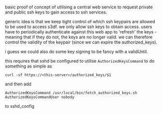 basic proof of concept of utilising a central web service to request private and public ssh keys to gain access to ssh services.

generic idea is that we keep tight control of which ssh keypairs are allowed to be used to access s3df. we only allow ssh keys to obtain access. users have to periodically authenticate against this web app to 'refresh' the keys - meaning that if they do not, the keys are no longer valid. we can therefore control the validity of the keypair (since we can expire the authorized_keys).

i guess we could also do some key signing to be fancy with a validUntil.

this requires that sshd be configured to utilise `AuthorizedKeysCommand` to do something as simple as 

```
curl -sf https://<this-server>/authorized_keys/$1
```

and then add
```
AuthorizedKeysCommand /usr/local/bin/fetch_authorized_keys.sh
AuthorizedKeysCommandUser nobody
```
to sshd_config